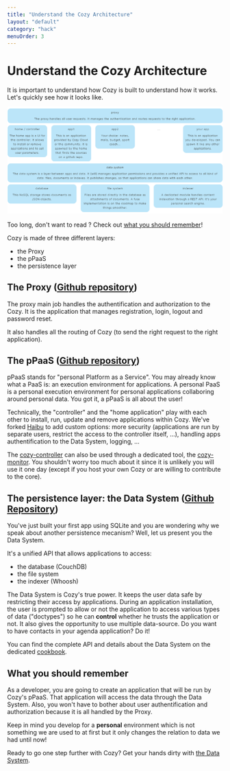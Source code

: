 ```yaml
---
title: "Understand the Cozy Architecture"
layout: "default"
category: "hack"
menuOrder: 3
---
```


# Understand the Cozy Architecture

It is important to understand how Cozy is built to understand how it works. Let's quickly see how it looks like.

![Architecture Overview](/assets/images/cozy-architecture.png)

Too long, don't want to read ? Check out [what you should remember](#what-you-should-remember)!

Cozy is made of three different layers:

* the Proxy
* the pPaaS
* the persistence layer

## The Proxy ([Github repository](https://github.com/mycozycloud/cozy-proxy/))
The proxy main job handles the authentification and authorization to the Cozy. It is the application that manages registration, login, logout and password reset.

It also handles all the routing of Cozy (to send the right request to the right application).

## The pPaaS ([Github repository](https://github.com/mycozycloud/cozy-controller/))
pPaaS stands for "personal Platform as a Service".
You may already know what a PaaS is: an execution environment for applications.
A personal PaaS is a personal execution environment for personal applications collaboring around personal data. You got it, a pPaaS is all about the user!

Technically, the "controller" and the "home application" play with each other to install, run, update and remove applications within Cozy. We've forked [Haibu](https://github.com/nodejitsu/haibu) to add custom options: more security (applications are run by separate users, restrict the access to the controller itself, ...), handling apps authentification to the Data System, logging, ...

The [cozy-controller](https://github.com/mycozycloud/cozy-controller/) can also be used through a dedicated tool, the [cozy-monitor](https://github.com/mycozycloud/cozy-monitor/). You shouldn't worry too much about it since it is unlikely you will use it one day (except if you host your own Cozy or are willing to contribute to the core).

## The persistence layer: the Data System ([Github Repository](https://github.com/mycozycloud/cozy-data-system/))
You've just built your first app using SQLite and you are wondering why we speak about another persistence mecanism? Well, let us present you the Data System.

It's a unified API that allows applications to access:

* the database (CouchDB)
* the file system
* the indexer (Whoosh)

The Data System is Cozy's true power. It keeps the user data safe by restricting their access by applications.
During an application installation, the user is prompted to allow or not the application to access various types of data ("doctypes") so he can **control** whether he trusts the application or not.
It also gives the opportunity to use multiple data-source. Do you want to have contacts in your agenda application? Do it!

You can find the complete API and details about the Data System on the dedicated [cookbook](/cookbooks/data-system.html).

<a name="what-you-should-remember"></a>
## What you should remember
As a developer, you are going to create an application that will be run by Cozy's pPaaS. That application will access the data through the Data System.
Also, you won't have to bother about user authentification and authorization because it is all handled by the Proxy.

Keep in mind you develop for a **personal** environment which is not something we are used to at first but it only changes the relation to data we had until now!

Ready to go one step further with Cozy? Get your hands dirty with [the Data System](/hack/getting-started/play-with-data-system.html).
